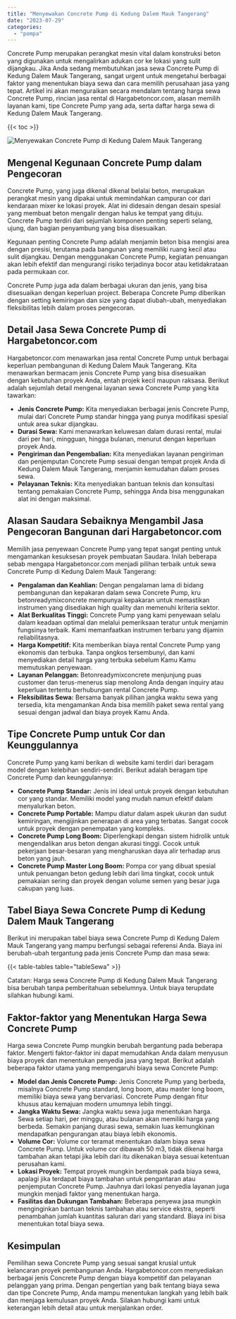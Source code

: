 ```yaml
---
title: "Menyewakan Concrete Pump di Kedung Dalem Mauk Tangerang"
date: "2023-07-29"
categories: 
  - "pompa"
---
```




Concrete Pump merupakan perangkat mesin vital dalam konstruksi beton yang digunakan untuk mengalirkan adukan cor ke lokasi yang sulit dijangkau. Jika Anda sedang membutuhkan jasa sewa Concrete Pump di Kedung Dalem Mauk Tangerang, sangat urgent untuk mengetahui berbagai faktor yang menentukan biaya sewa dan cara memilih perusahaan jasa yang tepat. Artikel ini akan menguraikan secara mendalam tentang harga sewa Concrete Pump, rincian jasa rental di Hargabetoncor.com, alasan memilih layanan kami, tipe Concrete Pump yang ada, serta daftar harga sewa di Kedung Dalem Mauk Tangerang.

{{< toc >}}

![Menyewakan Concrete Pump di Kedung Dalem Mauk Tangerang](https://hargareadymixid.github.io/pompa/concrete-pump%20(1).png)

## Mengenal Kegunaan Concrete Pump dalam Pengecoran

Concrete Pump, yang juga dikenal dikenal belalai beton, merupakan perangkat mesin yang dipakai untuk memindahkan campuran cor dari kendaraan mixer ke lokasi proyek. Alat ini didesain dengan desain spesial yang membuat beton mengalir dengan halus ke tempat yang dituju. Concrete Pump terdiri dari sejumlah komponen penting seperti selang, ujung, dan bagian penyambung yang bisa disesuaikan.

Kegunaan penting Concrete Pump adalah menjamin beton bisa mengisi area dengan presisi, terutama pada bangunan yang memiliki ruang kecil atau sulit dijangkau. Dengan menggunakan Concrete Pump, kegiatan penuangan akan lebih efektif dan mengurangi risiko terjadinya bocor atau ketidakrataan pada permukaan cor.

Concrete Pump juga ada dalam berbagai ukuran dan jenis, yang bisa disesuaikan dengan keperluan project. Beberapa Concrete Pump diberikan dengan setting kemiringan dan size yang dapat diubah-ubah, menyediakan fleksibilitas lebih dalam proses pengecoran.

## Detail Jasa Sewa Concrete Pump di Hargabetoncor.com

Hargabetoncor.com menawarkan jasa rental Concrete Pump untuk berbagai keperluan pembangunan di Kedung Dalem Mauk Tangerang. Kita menawarkan bermacam jenis Concrete Pump yang bisa disesuaikan dengan kebutuhan proyek Anda, entah projek kecil maupun raksasa. Berikut adalah sejumlah detail mengenai layanan sewa Concrete Pump yang kita tawarkan:

- **Jenis Concrete Pump:** Kita menyediakan berbagai jenis Concrete Pump, mulai dari Concrete Pump standar hingga yang punya modifikasi spesial untuk area sukar dijangkau.
- **Durasi Sewa:** Kami menawarkan keluwesan dalam durasi rental, mulai dari per hari, mingguan, hingga bulanan, menurut dengan keperluan proyek Anda.
- **Pengiriman dan Pengembalian:** Kita menyediakan layanan pengiriman dan penjemputan Concrete Pump sesuai dengan tempat projek Anda di Kedung Dalem Mauk Tangerang, menjamin kemudahan dalam proses sewa.
- **Pelayanan Teknis:** Kita menyediakan bantuan teknis dan konsultasi tentang pemakaian Concrete Pump, sehingga Anda bisa menggunakan alat ini dengan maksimal.

## Alasan Saudara Sebaiknya Mengambil Jasa Pengecoran Bangunan dari Hargabetoncor.com

Memilih jasa penyewaan Concrete Pump yang tepat sangat penting untuk mengamankan kesuksesan proyek pembuatan Saudara. Inilah beberapa sebab mengapa Hargabetoncor.com menjadi pilihan terbaik untuk sewa Concrete Pump di Kedung Dalem Mauk Tangerang:

- **Pengalaman dan Keahlian:** Dengan pengalaman lama di bidang pembangunan dan kepakaran dalam sewa Concrete Pump, kru betonreadymixconcrete mempunyai kepakaran untuk memastikan instrumen yang disediakan high quality dan memenuhi kriteria sektor.
- **Alat Berkualitas Tinggi:** Concrete Pump yang kami penyewaan selalu dalam keadaan optimal dan melalui pemeriksaan teratur untuk menjamin fungsinya terbaik. Kami memanfaatkan instrumen terbaru yang dijamin reliabilitasnya.
- **Harga Kompetitif:** Kita memberikan biaya rental Concrete Pump yang ekonomis dan terbuka. Tanpa ongkos tersembunyi, dan kami menyediakan detail harga yang terbuka sebelum Kamu Kamu memutuskan penyewaan.
- **Layanan Pelanggan:** Betonreadymixconcrete menjunjung puas customer dan terus-menerus siap menolong Anda dengan inquiry atau keperluan tertentu berhubungan rental Concrete Pump.
- **Fleksibilitas Sewa:** Bersama banyak pilihan jangka waktu sewa yang tersedia, kita mengamankan Anda bisa memilih paket sewa rental yang sesuai dengan jadwal dan biaya proyek Kamu Anda.

## Tipe Concrete Pump untuk Cor dan Keunggulannya

Concrete Pump yang kami berikan di website kami terdiri dari beragam model dengan kelebihan sendiri-sendiri. Berikut adalah beragam tipe Concrete Pump dan keunggulannya:

- **Concrete Pump Standar:** Jenis ini ideal untuk proyek dengan kebutuhan cor yang standar. Memiliki model yang mudah namun efektif dalam menyalurkan beton.
- **Concrete Pump Portable:** Mampu diatur dalam aspek ukuran dan sudut kemiringan, mengijinkan penerapan di area yang terbatas. Sangat cocok untuk proyek dengan penempatan yang kompleks.
- **Concrete Pump Long Boom:** Diperlengkapi dengan sistem hidrolik untuk mengendalikan arus beton dengan akurasi tinggi. Cocok untuk pekerjaan besar-besaran yang mengharuskan daya alir terhadap arus beton yang jauh.
- **Concrete Pump Master Long Boom:** Pompa cor yang dibuat spesial untuk penuangan beton gedung lebih dari lima tingkat, cocok untuk pemakaian sering dan proyek dengan volume semen yang besar juga cakupan yang luas.

## Tabel Biaya Sewa Concrete Pump di Kedung Dalem Mauk Tangerang

Berikut ini merupakan tabel biaya sewa Concrete Pump di Kedung Dalem Mauk Tangerang yang mampu berfungsi sebagai referensi Anda. Biaya ini berubah-ubah tergantung pada jenis Concrete Pump dan masa sewa:

{{< table-tables table="tableSewa" >}}

Catatan: Harga sewa Concrete Pump di Kedung Dalem Mauk Tangerang bisa berubah tanpa pemberitahuan sebelumnya. Untuk biaya terupdate silahkan hubungi kami.

## Faktor-faktor yang Menentukan Harga Sewa Concrete Pump

Harga sewa Concrete Pump mungkin berubah bergantung pada beberapa faktor. Mengerti faktor-faktor ini dapat memudahkan Anda dalam menyusun biaya proyek dan menentukan penyedia jasa yang tepat. Berikut adalah beberapa faktor utama yang mempengaruhi biaya sewa Concrete Pump:

- **Model dan Jenis Concrete Pump:** Jenis Concrete Pump yang berbeda, misalnya Concrete Pump standard, long boom, atau master long boom, memiliki biaya sewa yang bervariasi. Concrete Pump dengan fitur khusus atau kemajuan modern umumnya lebih tinggi.
- **Jangka Waktu Sewa:** Jangka waktu sewa juga menentukan harga. Sewa setiap hari, per minggu, atau bulanan akan memiliki harga yang berbeda. Semakin panjang durasi sewa, semakin luas kemungkinan mendapatkan pengurangan atau biaya lebih ekonomis.
- **Volume Cor:** Volume cor teramat menentukan dalam biaya sewa Concrete Pump. Untuk volume cor dibawah 50 m3, tidak dikenai harga tambahan akan tetapi jika lebih dari itu dikenakan biaya sesuai ketentuan perusahan kami.
- **Lokasi Proyek:** Tempat proyek mungkin berdampak pada biaya sewa, apalagi jika terdapat biaya tambahan untuk pengantaran atau penjemputan Concrete Pump. Jauhnya dari lokasi penyedia layanan juga mungkin menjadi faktor yang menentukan harga.
- **Fasilitas dan Dukungan Tambahan:** Beberapa penyewa jasa mungkin menginginkan bantuan teknis tambahan atau service ekstra, seperti penambahan jumlah kuantitas saluran dari yang standard. Biaya ini bisa menentukan total biaya sewa.

## Kesimpulan

Pemilihan sewa Concrete Pump yang sesuai sangat krusial untuk kelancaran proyek pembangunan Anda. Hargabetoncor.com menyediakan berbagai jenis Concrete Pump dengan biaya kompetitif dan pelayanan pelanggan yang prima. Dengan pengertian yang baik tentang biaya sewa dan tipe Concrete Pump, Anda mampu menentukan langkah yang lebih baik dan menjaga kemulusan proyek Anda. Silakan hubungi kami untuk keterangan lebih detail atau untuk menjalankan order.
